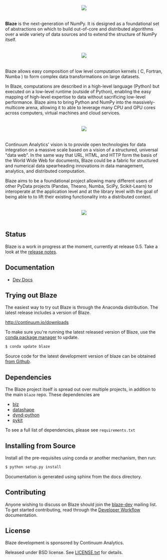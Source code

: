 <p align="center" style="padding: 20px">
<img src="https://raw.github.com/ContinuumIO/blaze/master/docs/source/svg/blaze_med.png">
</p>

**Blaze** is the next-generation of NumPy. It is designed as a
foundational set of abstractions on which to build out-of-core and
distributed algorithms over a wide variety of data sources and to extend
the structure of NumPy itself.

<p align="center" style="padding: 20px">
<img src="https://raw.github.com/ContinuumIO/blaze/master/docs/source/svg/numpy_plus.png">
</p>

Blaze allows easy composition of low level computation kernels
( C, Fortran, Numba ) to form complex data transformations on large
datasets.

In Blaze, computations are described in a high-level language
(Python) but executed on a low-level runtime (outside of Python),
enabling the easy mapping of high-level expertise to data without sacrificing
low-level performance. Blaze aims to bring Python and NumPy into the
massively-multicore arena, allowing it to able to leverage many CPU and
GPU cores across computers, virtual machines and cloud services.

<p align="center" style="padding: 20px">
<img src="https://raw.github.com/ContinuumIO/blaze/master/docs/source/svg/codepush.png">
</p>

Continuum Analytics' vision is to provide open technologies for data
integration on a massive scale based on a vision of a structured,
universal "data web". In the same way that URL, HTML, and HTTP form
the basis of the World Wide Web for documents, Blaze could
be a fabric for structured and numerical data spearheading
innovations in data management, analytics, and distributed computation.

Blaze aims to be a foundational project allowing many different users of
other PyData projects (Pandas, Theano, Numba, SciPy, Scikit-Learn)
to interoperate at the application level and at the library level with
the goal of being able to to lift their existing functionality into a
distributed context.

<p align="center" style="padding: 20px">
<img src="https://raw.github.com/ContinuumIO/blaze/master/docs/source/svg/sources.png">
</p>

Status
------

Blaze is a work in progress at the moment, currently at release 0.5.
Take a look at the [release notes](docs/source/releases.rst).

Documentation
-------------

* [Dev Docs](http://blaze.pydata.org/docs/)

Trying out Blaze
----------------

The easiest way to try out Blaze is through the Anaconda
distribution. The latest release includes a version of Blaze.

http://continuum.io/downloads

To make sure you're running the latest released version
of Blaze, use the
[conda package manager](http://docs.continuum.io/conda/index.html)
to update.

```bash
$ conda update blaze
```

Source code for the latest development version of blaze can
be obtained [from Github](https://github.com/ContinuumIO/blaze).

Dependencies
------------

The Blaze project itself is spread out over multiple projects,
in addition to the main `blaze` repo. These dependencies
are

  * [blz][blz]
  * [datashape][datashape]
  * [dynd-python][dynd-python]
  * [pykit][pykit]

To see a full list of dependencies, please see `requirements.txt`

[blz]: https://github.com/ContinuumIO/blz
[datashape]: https://github.com/ContinuumIO/datashape
[dynd-python]: https://github.com/ContinuumIO/dynd-python
[pykit]: https://github.com/pykit/pykit

Installing from Source
----------------------

Install all the pre-requisites using conda or another mechanism,
then run:

```bash
$ python setup.py install
```

Documentation is generated using sphinx from the docs directory.

Contributing
------------

Anyone wishing to discuss on Blaze should join the
[blaze-dev](https://groups.google.com/a/continuum.io/forum/#!forum/blaze-dev)
mailing list. To get started contributing, read through the
[Developer Workflow](docs/source/dev_workflow.rst) documentation.

License
-------

Blaze development is sponsored by Continuum Analytics.

Released under BSD license. See [LICENSE.txt](LICENSE.txt) for details.
